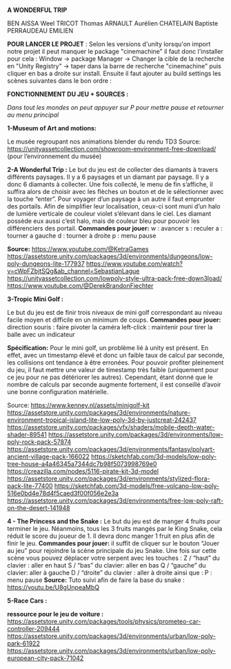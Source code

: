 **A WONDERFUL TRIP**

BEN AISSA Weel
TRICOT Thomas
ARNAULT Aurélien
CHATELAIN Baptiste
PERRAUDEAU EMILIEN

**POUR LANCER LE PROJET** : 
Selon les versions d'unity lorsqu'on import notre projet il peut manquer le package "cinemachine" il faut donc l'installer pour cela : 
Window -> package Manager -> Changer la cible de la recherche en "Unity Registry" -> taper dans la barre de recherche "cinemachine" puis cliquer en bas a droite sur install.
Ensuite il faut ajouter au build settings les scènes suivantes dans le bon ordre : 



**FONCTIONNEMENT DU JEU + SOURCES :** 

*Dans tout les mondes on peut appuyer sur P pour mettre pause et retourner au menu principal*

**1-Museum of Art and motions:** 

Le musée regroupant nos animations blender du rendu TD3
Source:
https://unityassetcollection.com/showroom-environment-free-download/ (pour l’environnement du musée)



**2-A Wonderful Trip :** 
Le but du jeu est de collecter des diamants à travers différents paysages. Il y a 6 paysages et un diamant par paysage. Il y a donc 6 diamants à collecter. Une fois collecté, le menu de fin s’affiche, il suffira alors de choisir avec les flèches un bouton et de le sélectionner avec la touche “enter”. 
Pour voyager d’un paysage à un autre il faut emprunter des portails. Afin de simplifier leur localisation, ceux-ci sont muni d’un halo de lumière verticale de couleur violet s’élevant dans le ciel. Les diamant possède eux aussi c’est halo, mais de couleur bleu pour pouvoir les différenciers des portail. 
**Commandes pour jouer:**
w : avancer
s : reculer
a : tourner a gauche
d : tourner à droite
p : menu pause

**Source:**
https://www.youtube.com/@KetraGames
https://assetstore.unity.com/packages/3d/environments/dungeons/low-poly-dungeons-lite-177937
https://www.youtube.com/watch?v=cWpFZbjtSQg&ab_channel=SebastianLague
https://unityassetcollection.com/lowpoly-style-ultra-pack-free-down3load/
https://www.youtube.com/@DerekBrandonFiechter


**3-Tropic Mini Golf :** 

Le but du jeu est de finir trois niveaux de mini golf correspondant au niveau facile moyen et difficile en un minimum de coups. 
**Commandes pour jouer:**
direction souris : faire pivoter la caméra
left-click : maintenir pour tirer la balle avec un indicateur

**Spécification:**
Pour le mini golf, un problème lié à unity est présent. En effet, avec un timestamp élevé et donc un faible taux de calcul par seconde, les collisions ont tendance à être erronées. Pour pouvoir profiter pleinement du jeu, il faut mettre une valeur de timestamp très faible (uniquement pour ce jeu pour ne pas détériorer les autres). Cependant, étant donné que le nombre de calculs par seconde augmente fortement, il est conseillé d’avoir une bonne configuration matérielle.

Source:
https://www.kenney.nl/assets/minigolf-kit
https://assetstore.unity.com/packages/3d/environments/nature-environment-tropical-island-lite-low-poly-3d-by-justcreat-242437
https://assetstore.unity.com/packages/vfx/shaders/mobile-depth-water-shader-89541
https://assetstore.unity.com/packages/3d/environments/low-poly-rock-pack-57874
https://assetstore.unity.com/packages/3d/environments/fantasy/polyart-ancient-village-pack-166022
https://sketchfab.com/3d-models/low-poly-tree-house-a4a46345a7344dc7b98f5073998769e0
https://creazilla.com/nodes/5116-pirate-kit-3d-model
https://assetstore.unity.com/packages/3d/environments/stylized-flora-pack-lite-77400
https://sketchfab.com/3d-models/free-volcano-low-poly-516e0bd4e78d4f5caed3f00f056e2e3a
https://assetstore.unity.com/packages/3d/environments/free-low-poly-raft-on-the-desert-141948

**4 - The Princess and the Snake :**
Le but du jeu est de manger 4 fruits pour terminer le jeu. Néanmoins, tous les 3 fruits mangés par le King Snake, cela réduit le score du joueur de 1. Il devra donc manger 1 fruit en plus afin de finir le jeu.
**Commandes pour jouer:**
il suffit de cliquer sur le bouton “Jouer au jeu” pour rejoindre la scène principale du jeu Snake. Une fois sur cette scène vous pouvez déplacer votre serpent avec les touches :
Z / “haut” du clavier : aller en haut
S / “bas” du clavier: aller en bas
Q / “gauche” du clavier: aller à gauche
D / “droite” du clavier : aller à droite
ainsi que : 
P : menu pause
**Source:**
Tuto suivi afin de faire la base du snake : https://youtu.be/U8gUnpeaMbQ

**5-Race Cars :**

**ressource pour le jeu de voiture :** 
https://assetstore.unity.com/packages/tools/physics/prometeo-car-controller-209444
https://assetstore.unity.com/packages/3d/environments/urban/low-poly-park-61922
https://assetstore.unity.com/packages/3d/environments/urban/low-poly-european-city-pack-71042








